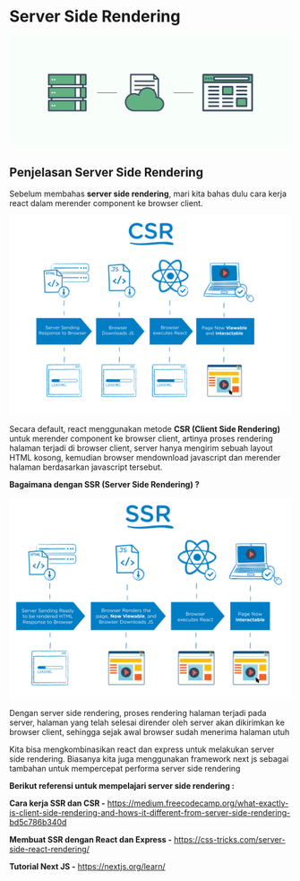 # Server Side Rendering

![server side rendering](server-side-rendering.png)

## Penjelasan Server Side Rendering

Sebelum membahas **server side rendering**, mari kita bahas dulu cara kerja react dalam merender component ke browser client.

![csr](csr.png)

Secara default, react menggunakan metode **CSR (Client Side Rendering)** untuk merender component ke browser client, artinya proses rendering halaman terjadi di browser client, server hanya mengirim sebuah layout HTML kosong, kemudian browser mendownload javascript dan merender halaman berdasarkan javascript tersebut.

**Bagaimana dengan SSR (Server Side Rendering) ?**

![ssr](ssr.png)

Dengan server side rendering, proses rendering halaman terjadi pada server, halaman yang telah selesai dirender oleh server akan dikirimkan ke browser client, sehingga sejak awal browser sudah menerima halaman utuh

Kita bisa mengkombinasikan react dan express untuk melakukan server side rendering. Biasanya kita juga menggunakan framework next js sebagai tambahan untuk mempercepat performa server side rendering

**Berikut referensi untuk mempelajari server side rendering :**

**Cara kerja SSR dan CSR -** https://medium.freecodecamp.org/what-exactly-is-client-side-rendering-and-hows-it-different-from-server-side-rendering-bd5c786b340d

**Membuat SSR dengan React dan Express -** https://css-tricks.com/server-side-react-rendering/

**Tutorial Next JS -** https://nextjs.org/learn/

